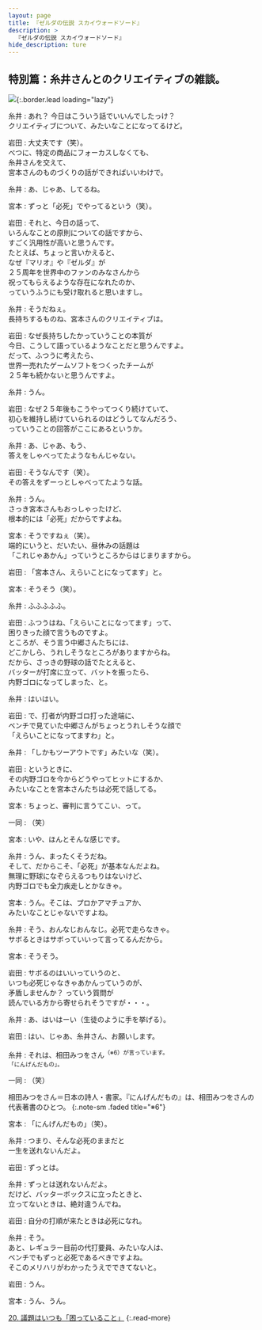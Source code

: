```yaml
---
layout: page
title: 『ゼルダの伝説 スカイウォードソード』
description: >
  『ゼルダの伝説 スカイウォードソード』
hide_description: ture
---
```


## 特別篇：糸井さんとのクリエイティブの雑談。

![](/interviews/jp/wii/souj/sp/img/mainvisual19.jpg){:.border.lead loading="lazy"}

糸井
: あれ？ 今日はこういう話でいいんでしたっけ？<br>クリエイティブについて、みたいなことになってるけど。

岩田
: 大丈夫です（笑）。<br>べつに、特定の商品にフォーカスしなくても、<br>糸井さんを交えて、<br>宮本さんのものづくりの話ができればいいわけで。

糸井
: あ、じゃあ、してるね。

宮本
: ずっと「必死」でやってるという（笑）。

岩田
: それと、今日の話って、<br>いろんなことの原則についての話ですから、<br>すごく汎用性が高いと思うんです。<br>たとえば、ちょっと言いかえると、<br>なぜ『マリオ』や『ゼルダ』が<br>２５周年を世界中のファンのみなさんから<br>祝ってもらえるような存在になれたのか、<br>っていうふうにも受け取れると思いますし。

糸井
: そうだねぇ。<br>長持ちするものね、宮本さんのクリエイティブは。

岩田
: なぜ長持ちしたかっていうことの本質が<br>今日、こうして語っているようなことだと思うんですよ。<br>だって、ふつうに考えたら、<br>世界一売れたゲームソフトをつくったチームが<br>２５年も続かないと思うんですよ。

糸井
: うん。

岩田
: なぜ２５年後もこうやってつくり続けていて、<br>初心を維持し続けていられるのはどうしてなんだろう、<br>っていうことの回答がここにあるというか。

糸井
: あ、じゃあ、もう、<br>答えをしゃべってたようなもんじゃない。

岩田
: そうなんです（笑）。<br>その答えをずーっとしゃべってたような話。

糸井
: うん。<br>さっき宮本さんもおっしゃったけど、<br>根本的には「必死」だからですよね。

宮本
: そうですねぇ（笑）。<br>端的にいうと、だいたい、昼休みの話題は<br>「これじゃあかん」っていうところからはじまりますから。

岩田
: 「宮本さん、えらいことになってます」と。

宮本
: そうそう（笑）。

糸井
: ふふふふふ。

岩田
: ふつうはね、「えらいことになってます」って、<br>困りきった顔で言うものですよ。<br>ところが、そう言う中郷さんたちには、<br>どこかしら、うれしそうなところがありますからね。<br>だから、さっきの野球の話でたとえると、<br>バッターが打席に立って、バットを振ったら、<br>内野ゴロになってしまった、と。

糸井
: はいはい。

岩田
: で、打者が内野ゴロ打った途端に、<br>ベンチで見ていた中郷さんがちょっとうれしそうな顔で<br>「えらいことになってますわ」と。

糸井
: 「しかもツーアウトです」みたいな（笑）。

岩田
: というときに、<br>その内野ゴロを今からどうやってヒットにするか、<br>みたいなことを宮本さんたちは必死で話してる。

宮本
: ちょっと、審判に言うてこい、って。

一同
: （笑）

宮本
: いや、ほんとそんな感じです。

糸井
: うん、まったくそうだね。<br>そして、だからこそ、「必死」が基本なんだよね。<br>無理に野球になぞらえるつもりはないけど、<br>内野ゴロでも全力疾走しとかなきゃ。

宮本
: うん。そこは、プロかアマチュアか、<br>みたいなことじゃないですよね。

糸井
: そう、おんなじおんなじ。必死で走らなきゃ。<br>サボるときはサボっていいって言ってるんだから。

宮本
: そうそう。

岩田
: サボるのはいいっていうのと、<br>いつも必死じゃなきゃあかんっていうのが、<br>矛盾しませんか？ っていう質問が<br>読んでいる方から寄せられそうですが・・・。

糸井
: あ、はいはーい（生徒のように手を挙げる）。

岩田
: はい、じゃあ、糸井さん、お願いします。

糸井
: それは、相田みつをさん<SUP>（※6）が言っています。<br>「にんげんだもの」。

一同
: （笑）

相田みつをさん＝日本の詩人・書家。『にんげんだもの』は、相田みつをさんの代表著書のひとつ。
{:.note-sm .faded title="※6"}

宮本
: 「にんげんだもの」（笑）。

糸井
: つまり、そんな必死のままだと<br>一生を送れないんだよ。

岩田
: ずっとは。

糸井
: ずっとは送れないんだよ。<br>だけど、バッターボックスに立ったときと、<br>立ってないときは、絶対違うんでね。

岩田
: 自分の打順が来たときは必死になれ。

糸井
: そう。<br>あと、レギュラー目前の代打要員、みたいな人は、<br>ベンチでもずっと必死であるべきですよね。<br>そこのメリハリがわかったうえでできてないと。

岩田
: うん。

宮本
: うん、うん。

[20. 議題はいつも「困っていること」](20.md)
{:.read-more}

